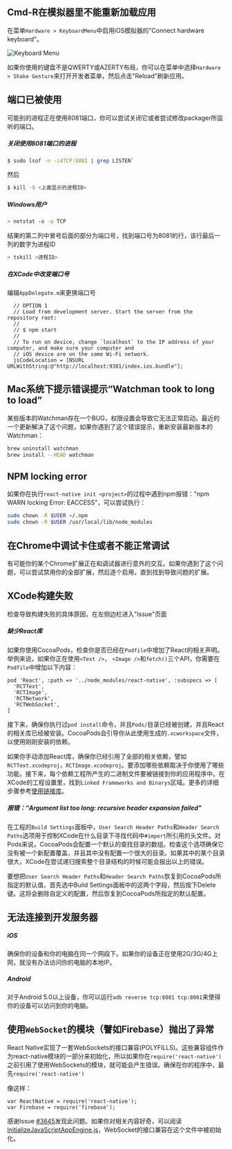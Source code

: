 ## Cmd-R在模拟器里不能重新加载应用

在菜单`Hardware > KeyboardMenu`中启用iOS模拟器的"Connect hardware keyboard"。

![Keyboard Menu](https://cloud.githubusercontent.com/assets/1388454/6863127/03837824-d409-11e4-9251-e05bd31d978f.png)

如果你使用的键盘不是QWERTY或AZERTY布局，你可以在菜单中选择`Hardware > Shake Gesture`来打开开发者菜单，然后点击"Reload"刷新应用。

## 端口已被使用

可能别的进程正在使用8081端口，你可以尝试关闭它或者尝试修改packager所监听的端口。

##### 关闭使用8081端口的进程

```bash
$ sudo lsof -n -i4TCP:8081 | grep LISTEN`
```

然后

```bash
$ kill -9 <上面显示的进程ID>
```

##### Windows用户

```bash
> netstat -o -p TCP
```

结果的第二列中冒号后面的部分为端口号，找到端口号为8081的行，该行最后一列的数字为进程ID

```bash
> tskill <进程ID>
```

##### 在XCode中改变端口号

编辑`AppDelegate.m`来更换端口号

```
  // OPTION 1
  // Load from development server. Start the server from the repository root:
  //
  // $ npm start
  //
  // To run on device, change `localhost` to the IP address of your computer, and make sure your computer and
  // iOS device are on the same Wi-Fi network.
  jsCodeLocation = [NSURL URLWithString:@"http://localhost:9381/index.ios.bundle"];
```

## Mac系统下提示错误提示“Watchman took to long to load”

某些版本的Watchman存在一个BUG，权限设置会导致它无法正常启动。最近的一个更新解决了这个问题，如果你遇到了这个错误提示，重新安装最新版本的Watchman：

```bash
brew uninstall watchman
brew install --HEAD watchman
```

## NPM locking error

如果你在执行`react-native init <project>`的过程中遇到npm报错："npm WARN locking Error: EACCESS"，可以尝试执行：

```bash
sudo chown -R $USER ~/.npm
sudo chown -R $USER /usr/local/lib/node_modules
```

## 在Chrome中调试卡住或者不能正常调试

有可能你的某个Chrome扩展正在和调试器进行意外的交互。如果你遇到了这个问题，可以尝试禁用你的全部扩展，然后逐个启用，直到找到导致问题的扩展。

## XCode构建失败

检查导致构建失败的具体原因，在左侧边栏进入"Issue"页面

##### 缺少React库

如果你使用CocoaPods，检查你是否已经在`Podfile`中增加了React的相关声明。举例来说，如果你正在使用`<Text />`， `<Image />`和`fetch()`三个API，你需要在`Podfile`中增加以下内容：

```
pod 'React', :path => '../node_modules/react-native', :subspecs => [
  'RCTText',
  'RCTImage',
  'RCTNetwork',
  'RCTWebSocket',
]
```

接下来，确保你执行过`pod install`命令，并且`Pods/`目录已经被创建，并且React的相关库已经被安装。CocoaPods会引导你从此使用生成的`.xcworkspace`文件，以使用刚刚安装的依赖。

如果你手动添加React库，确保你已经引用了全部的相关依赖，譬如`RCTText.xcodeproj`，`RCTImage.xcodeproj`。要添加哪些依赖取决于你使用了哪些功能。接下来，每个依赖工程所产生的二进制文件要被链接到你的应用程序中。在XCode的工程设置里，找到`Linked Frameworks and Binarys`区域。更多的详细步骤参考[使用链接库](/docs/linking-libraries-ios.html#content)。

##### 报错：“Argument list too long: recursive header expansion failed”

在工程的`Build Settings`面板中，`User Search Header Paths`和`Header Search Paths`选项用于控制XCode在什么目录下寻找代码中`#import`所引用的头文件。对Pods来说，CocoaPods会配置一个默认的查找目录的数组。检查这个选项确保它没有被一个新配置覆盖，并且其中没有配置一个很大的目录。如果其中的某个目录很大，XCode在尝试递归搜索整个目录结构的时候可能会报出以上的错误。

要想把`User Search Header Paths`和`Header Search Paths`恢复到CocoaPods所指定的默认值，首先选中Build Settings面板中的这两个字段，然后按下Delete键。这将会删除自定义的配置，然后恢复到CocoaPods所指定的默认配置。

## 无法连接到开发服务器

##### iOS

确保你的设备和你的电脑在同一个网段下。如果你的设备正在使用2G/3G/4G上网，就没有办法访问你的电脑的本地IP。

##### Android

对于Android 5.0以上设备，你可以运行`adb reverse tcp:8081 tcp:8081`来使得你的设备可以访问到你的电脑。

## 使用`WebSocket`的模块（譬如Firebase）抛出了异常

React Native实现了一套WebSockets的接口兼容(POLYFILLS)。这些兼容组件作为react-native模块的一部分来初始化，所以如果你在`require('react-native')`之前引用了使用WebSockets的模块，就可能会产生错误。确保在你的程序中，最先`require('react-native')`

像这样：

```
var ReactNative = require('react-native');
var Firebase = require('firebase');
```

感谢Issue [#3645](https://github.com/facebook/react-native/issues/3645)发现此问题。如果你对相关内容好奇，可以阅读[InitializeJavaScriptAppEngine.js](https://github.com/facebook/react-native/blob/master/Libraries/JavaScriptAppEngine/Initialization/InitializeJavaScriptAppEngine.js)，WebSocket的接口兼容在这个文件中被初始化。
